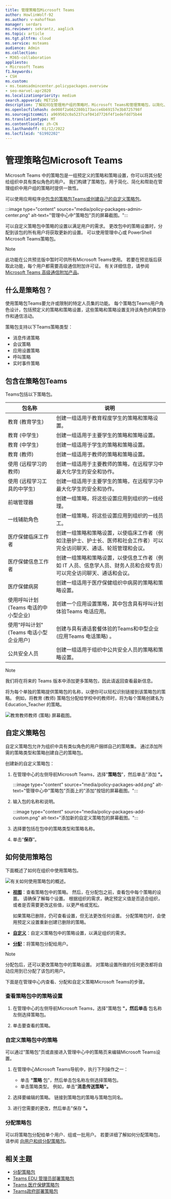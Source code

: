 ```yaml
---
title: 管理策略包Microsoft Teams
author: HowlinWolf-92
ms.author: v-mahoffman
manager: serdars
ms.reviewer: sekrantz, aaglick
ms.topic: article
ms.tgt.pltfrm: cloud
ms.service: msteams
audience: Admin
ms.collection:
- M365-collaboration
appliesto:
- Microsoft Teams
f1.keywords:
- CSH
ms.custom:
- ms.teamsadmincenter.policypackages.overview
- seo-marvel-apr2020
ms.localizationpriority: medium
search.appverid: MET150
description: 了解如何在管理用户组的策略时，Microsoft Teams和管理策略包，以简化、简化和帮助提供一致性。
ms.openlocfilehash: de008f2a662280b173acce6b69157e3b8725798f
ms.sourcegitcommit: a969502c0a5237caf041d7726f4f1edefdd75b44
ms.translationtype: MT
ms.contentlocale: zh-CN
ms.lasthandoff: 01/12/2022
ms.locfileid: "61992202"
---
```

# <a name="manage-policy-packages-for-microsoft-teams"></a>管理策略包Microsoft Teams

Microsoft Teams 中的策略包是一组预定义的策略和策略设置，你可以将其分配给组织中具有类似角色的用户。 我们构建了策略包，用于简化、简化和帮助在管理组织中用户组的策略时提供一致性。  

可以使用应用程序[中包含的策略包Teams](#policy-packages-included-in-teams)[或创建自己的自定义策略包](#custom-policy-packages)。

:::image type="content" source="media/policy-packages-admin-center.png" alt-text="管理中心中"策略包"页的屏幕截图。":::

可以自定义策略包中策略的设置以满足用户的需求。 更改包中的策略设置时，分配到该包的所有用户将获取更新的设置。 可以使用管理中心或 PowerShell Microsoft Teams策略包。

> [!NOTE]
> 此功能在公共预览版中暂时可供所有Microsoft Teams使用。 若要在预览版后获取此功能，每个用户都需要高级通信附加许可证。 有关详细信息，请参阅 [Microsoft Teams 高级通信附加产品](/microsoftteams/teams-add-on-licensing/advanced-communications)。

## <a name="what-is-a-policy-package"></a>什么是策略包？

使用策略包Teams要允许或限制的特定人员集的功能。 每个策略包Teams用户角色设计，包括预定义的策略和策略设置，这些策略和策略设置支持该角色的典型协作和通信活动。

策略包支持以下Teams策略类型：

- 消息传递策略
- 会议策略
- 应用设置策略
- 呼叫策略
- 实时事件策略

## <a name="policy-packages-included-in-teams"></a>包含在策略包Teams

Teams包括以下策略包。

| 包名称 | 说明 |
|---------|---------|
|教育 (教育学生)     |创建一组适用于教育程度学生的策略和策略设置。|
|教育 (中学生)    |创建一组适用于主要学生的策略和策略设置。|
|教育 (中学生)     |创建一组适用于学生的策略和策略设置。         |
|教育 (教师)     |创建一组适用于教师的策略和策略设置。      |
|使用 (远程学习的教师)     |创建一组适用于主要教师的策略，在远程学习中最大化学生的安全和协作。      |
|使用 (远程学习工具的中学生)     |创建一组适用于主要学生的策略，在远程学习中最大化学生的安全和协作。      |
|前端管理器 |创建一组策略，将这些设置应用到组织的一线经理。 |
|一线辅助角色 |创建一组策略，将这些设置应用到组织的一线员工。 |
|医疗保健临床工作者  |创建一组策略和策略设置，以使临床工作者（例如注册护士、护士长、医师和社会工作者）可以完全访问聊天、通话、轮班管理和会议。 |
|医疗保健信息工作者  |创建一组策略和策略设置，以使信息工作者（例如 IT 人员、信息学人员、财务人员和合规专员）可以完全访问聊天、通话和会议。|
|医疗保健病房  |创建一组适用于医疗保健组织中病房的策略和策略设置。|
|使用呼叫计划 (Teams 电话的中小型企业)  |创建一个应用设置策略，其中包含具有呼叫计划体验Teams 电话应用。|
|使用"呼叫计划" (Teams 电话小型企业用户)  |创建与具有通话套餐体验的Teams和中型企业 (应用Teams 电话策略) 。
|公共安全人员   |创建一组适用于组织中公共安全人员的策略和策略设置。|

> [!NOTE]
> 我们将在将来的 Teams 版本中添加更多策略包，因此请返回查看最新信息。  

将为每个单独的策略提供策略包的名称，以便你可以轻松识别链接到该策略包的策略。
例如，将教育 (教师) 策略包分配给学校中的教师时，将为每个策略创建名为 Education_Teacher 的策略。

![教育教师教师 (策略) 屏幕截图。](media/policy-packages-education_teacher.png)

## <a name="custom-policy-packages"></a>自定义策略包

自定义策略包允许为组织中具有类似角色的用户捆绑自己的策略集。 通过添加所需的策略类型和策略创建自己的策略包。

创建新的自定义策略包：

1. 在管理中心的左侧导航Microsoft Teams，选择"**策略包**"，然后单击"添加 **"。**

    :::image type="content" source="media/policy-packages-add.png" alt-text="管理中心中"策略包"页面上的"添加"按钮的屏幕截图。":::

2. 输入包的名称和说明。

    :::image type="content" source="media/policy-packages-add-custom.png" alt-text="添加新的自定义策略包的屏幕截图。":::

3. 选择要包括在包中的策略类型和策略名称。

4. 单击“**保存**”。

## <a name="how-to-use-policy-packages"></a>如何使用策略包

下面概述了如何在组织中使用策略包。

![有关如何使用策略包的概述。](media/manage-policy-packages-overview.png)

- **[视图](#view-the-settings-of-a-policy-in-a-policy-package)**：查看策略包中的策略。 然后，在分配包之前，查看包中每个策略的设置。 请确保了解每个设置。 根据组织的需求，确定预定义值是否适合组织，或者是否需要更改这些值，以更严格或宽松。

    如果策略已删除，仍可查看设置，但无法更改任何设置。 分配策略包时，会使用预定义设置重新创建已删除的策略。

- **[自定义](#customize-policies-in-a-policy-package)**：自定义策略包中的策略设置，以满足组织的需求。

- **[分配](#assign-a-policy-package)**：将策略包分配给用户。  

> [!NOTE]
> 分配包后，还可以更改策略包中的策略设置。 对策略设置所做的任何更改都将自动应用到已分配了该包的用户。

下面是在管理中心内查看、分配和自定义策略Microsoft Teams的步骤。

### <a name="view-the-settings-of-a-policy-in-a-policy-package"></a>查看策略包中的策略设置

1. 在管理中心的左侧导航Microsoft Teams，选择"策略包 **"，然后单击** 包名称左侧选择策略包。

2. 单击要查看的策略。

### <a name="customize-policies-in-a-policy-package"></a>自定义策略包中的策略

可以通过"策略包"页或直接进入管理中心中的策略页来编辑Microsoft Teams设置。

1. 在管理中心Microsoft Teams导航中，执行下列操作之一：
    - 单击 **"策略** 包"，然后单击包名称左侧选择策略包。
    - 单击策略类型。  例如，单击"**消息传送策略"。**

2. 选择要编辑的策略。 链接到策略包的策略与策略包同名。

3. 进行您需要的更改，然后单击"保存 **"。**

### <a name="assign-a-policy-package"></a>分配策略包

可以将策略包分配给单个用户、组或一批用户。 若要详细了解如何分配策略包，请参阅 [向用户和组分配策略包](assign-policy-packages.md)。

## <a name="related-topics"></a>相关主题

- [分配策略包](assign-policy-packages.md)
- [Teams EDU 管理员部署策略包](policy-packages-edu.md)
- [Teams 医疗保健策略包](policy-packages-healthcare.md)
- [Teams政府部署策略包](policy-packages-gov.md)
